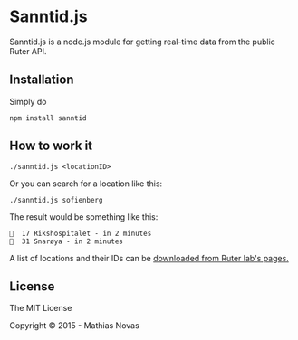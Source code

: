 Sanntid.js
==
Sanntid.js is a node.js module for getting real-time data from the public Ruter API.

## Installation
Simply do

    npm install sanntid

## How to work it

    ./sanntid.js <locationID>

Or you can search for a location like this:

	./sanntid.js sofienberg

The result would be something like this:

    🚋  17 Rikshospitalet - in 2 minutes
    🚌  31 Snarøya - in 2 minutes

A list of locations and their IDs can be [downloaded from Ruter lab's pages.](http://labs.trafikanten.no/how-to-use-the-api.aspx)

## License
The MIT License

Copyright &copy; 2015 - Mathias Novas
